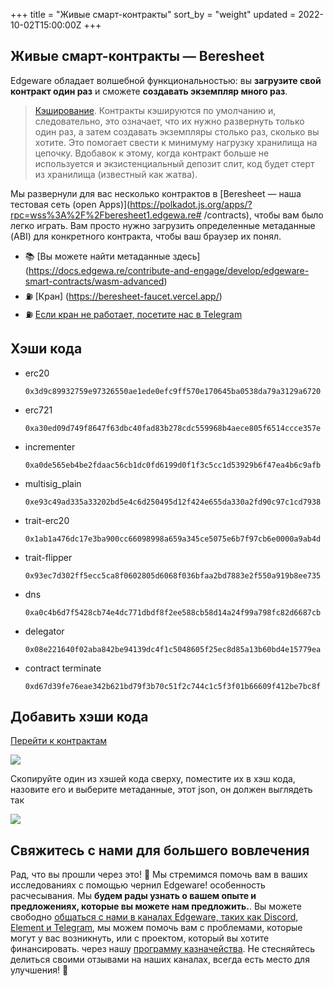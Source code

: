 +++
title = "Живые смарт-контракты"
sort_by = "weight"
updated = 2022-10-02T15:00:00Z
+++

## Живые смарт-контракты — Beresheet <a id="live-smart-contracts-beresheet"></a>

Edgeware обладает волшебной функциональностью: вы **загрузите свой контракт один раз** и сможете **создавать экземпляр много раз**.

>[Кэширование](https://wiki.polkadot.network/docs/en/build-build-with-polkadot#so-you-want-to-build-a-smart-contract). Контракты кэшируются по умолчанию и, следовательно, это означает, что их нужно развернуть только один раз, а затем создавать экземпляры столько раз, сколько вы хотите. Это помогает свести к минимуму нагрузку хранилища на цепочку. Вдобавок к этому, когда контракт больше не используется и экзистенциальный депозит слит, код будет стерт из хранилища \(известный как жатва\).

Мы развернули для вас несколько контрактов в [Beresheet — наша тестовая сеть \(open Apps\)](https://polkadot.js.org/apps/?rpc=wss%3A%2F%2Fberesheet1.edgewa.re# /contracts), чтобы вам было легко играть. Вам просто нужно загрузить определенные метаданные \(ABI\) для конкретного контракта, чтобы ваш браузер их понял.

- 📚 [Вы можете найти метаданные здесь] (https://docs.edgewa.re/contribute-and-engage/develop/edgeware-smart-contracts/wasm-advanced)
- ⛽️ [Кран] (https://beresheet-faucet.vercel.app/)
- ⛽️ [Если кран не работает, посетите нас в Telegram](https://t.me/edg_developers)

## Хэши кода <a id="code-hashes"></a>

* erc20
  
  ```
  0x3d9c89932759e97326550ae1ede0efc9ff570e170645ba0538da79a3129a6720
  ```

* erc721
  
  ```
  0xa30ed09d749f8647f63dbc40fad83b278cdc559968b4aece805f6514ccce357e
  ```

* incrementer
  
  ```
  0xa0de565eb4be2fdaac56cb1dc0fd6199d0f1f3c5cc1d53929b6f47ea4b6c9afb
  ```

* multisig\_plain
  
  ```
  0xe93c49ad335a33202bd5e4c6d250495d12f424e655da330a2fd90c97c1cd7938
  ```

* trait-erc20
  
  ```
  0x1ab1a476dc17e3ba900cc66098998a659a345ce5075e6b7f97cb6e0000a9ab4d
  ```

* trait-flipper
  
  ```
  0x93ec7d302ff5ecc5ca8f0602805d6068f036bfaa2bd7883e2f550a919b8ee735
  ```

* dns
  
  ```
  0xa0c4b6d7f5428cb74e4dc771dbdf8f2ee588cb58d14a24f99a798fc82d6687cb
  ```

* delegator
  
  ```
  0x08e221640f02aba842be94139dc4f1c5048605f25ec8d85a13b60bd4e15779ea
  ```

* contract terminate
  
  ```
  0xd67d39fe76eae342b621bd79f3b70c51f2c744c1c5f3f01b66609f412be7bc8f
  ```

## Добавить хэши кода <a id="add-code-hashes"></a>

[Перейти к контрактам](https://polkadot.js.org/apps/?rpc=wss%3A%2F%2Fberesheet1.edgewa.re#/contracts)

![](https://contracts.edgewa.re/0/assets/live-add-codehash.png)

Скопируйте один из хэшей кода сверху, поместите их в хэш кода, назовите его и выберите метаданные, этот json, он должен выглядеть так

![](https://contracts.edgewa.re/0/assets/live-save-codehash.png)

## Свяжитесь с нами для большего вовлечения <a id="reach-us-for-more-engagement"></a>

Рад, что вы прошли через это! 🥰 Мы стремимся помочь вам в ваших исследованиях с помощью чернил Edgeware! особенность расчесывания. Мы **будем рады узнать о вашем опыте и предложениях, которые вы можете нам предложить.**. Вы можете свободно [общаться с нами в каналах Edgeware, таких как Discord, Element и Telegram](https://linktr.ee/edg_developers), мы можем помочь вам с проблемами, которые могут у вас возникнуть, или с проектом, который вы хотите финансировать. через нашу [программу казначейства](https://docs.edgewa.re/edgeware-runtime/treasury). Не стесняйтесь делиться своими отзывами на наших каналах, всегда есть место для улучшения! 🙌
